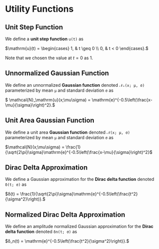 # Utility Functions

## Unit Step Function

We define a **unit step function** `u(t)` as

$\mathrm{u}(t) = \begin{cases}
        1, &   t \geq 0 \\
        0, &   t < 0       
        \end{cases}.$

Note that we chosen the value at $t=0$ as $1$.


## Unnormalized Gaussian Function

We define an unnormalized **Gaussian function** denoted `𝒩ᵤ(x; μ, σ)` parameterized by mean `μ` and standard deviation `σ` as

$ \mathcal{N}_\mathrm{u}(x;\mu\sigma) = \mathrm{e}^{-0.5\left(\frac{x-\mu}{\sigma}\right)^2}.$

## Unit Area Gaussian Function

We define a unit area **Gaussian function** denoted `𝒩(x; μ, σ)` parameterized by mean `μ` and standard deviation `σ` as

$\mathcal{N}(x;\mu\sigma) = \frac{1}{\sqrt{2\pi}\sigma}\mathrm{e}^{-0.5\left(\frac{x-\mu}{\sigma}\right)^2}$


## Dirac Delta Approximation

We define a Gaussian approximation for the **Dirac delta function** denoted `δ(t; σ)` as

$δ(t) = \frac{1}{\sqrt{2\pi}\sigma}\mathrm{e}^{-0.5\left(\frac{t^2}{\sigma^2}\right)}.$


## Normalized Dirac Delta Approximation

We define an amplitude normalized Gaussian approximation for the **Dirac delta function** denoted `δn(t; σ)` as

$δ_n(t) = \mathrm{e}^{-0.5\left(\frac{t^2}{\sigma^2}\right)}.$

